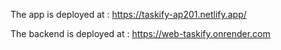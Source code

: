 The app is deployed at :
https://taskify-ap201.netlify.app/

The backend is deployed at :
https://web-taskify.onrender.com

